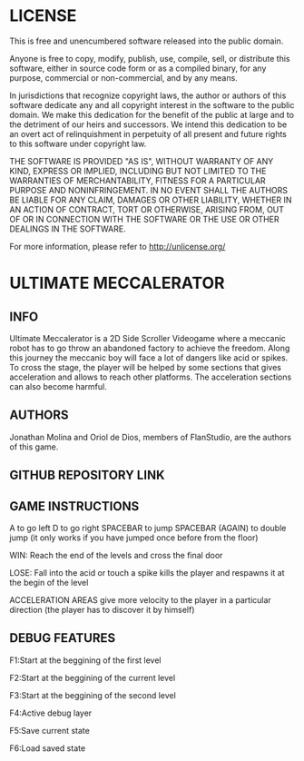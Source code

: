 # LICENSE

This is free and unencumbered software released into the public domain.

Anyone is free to copy, modify, publish, use, compile, sell, or
distribute this software, either in source code form or as a compiled
binary, for any purpose, commercial or non-commercial, and by any
means.

In jurisdictions that recognize copyright laws, the author or authors
of this software dedicate any and all copyright interest in the
software to the public domain. We make this dedication for the benefit
of the public at large and to the detriment of our heirs and
successors. We intend this dedication to be an overt act of
relinquishment in perpetuity of all present and future rights to this
software under copyright law.

THE SOFTWARE IS PROVIDED "AS IS", WITHOUT WARRANTY OF ANY KIND,
EXPRESS OR IMPLIED, INCLUDING BUT NOT LIMITED TO THE WARRANTIES OF
MERCHANTABILITY, FITNESS FOR A PARTICULAR PURPOSE AND NONINFRINGEMENT.
IN NO EVENT SHALL THE AUTHORS BE LIABLE FOR ANY CLAIM, DAMAGES OR
OTHER LIABILITY, WHETHER IN AN ACTION OF CONTRACT, TORT OR OTHERWISE,
ARISING FROM, OUT OF OR IN CONNECTION WITH THE SOFTWARE OR THE USE OR
OTHER DEALINGS IN THE SOFTWARE.

For more information, please refer to <http://unlicense.org/>




# ULTIMATE MECCALERATOR


## INFO

Ultimate Meccalerator is a 2D Side Scroller Videogame where a meccanic robot has to go throw an abandoned factory to achieve the freedom. 
Along this journey the meccanic boy will face a lot of dangers like acid or spikes.
To cross the stage, the player will be helped by some sections that gives acceleration and allows to reach other platforms.
The acceleration sections can also become harmful.

## AUTHORS

Jonathan Molina and Oriol de Dios, members of FlanStudio, are the authors of this game.

## GITHUB REPOSITORY LINK

[](http://github.com/Jony635/Ultimate-Meccalerator)

## GAME INSTRUCTIONS

A to go left
D to go right
SPACEBAR to jump
SPACEBAR (AGAIN) to double jump (it only works if you have jumped once before from the floor)

WIN: Reach the end of the levels and cross the final door

LOSE: Fall into the acid or touch a spike kills the player and respawns it at the begin of the level

ACCELERATION AREAS give more velocity to the player in a particular direction (the player has to discover it by himself)

## DEBUG FEATURES

F1:Start at the beggining of the first level

F2:Start at the beggining of the current level

F3:Start at the beggining of the second level

F4:Active debug layer

F5:Save current state

F6:Load saved state
